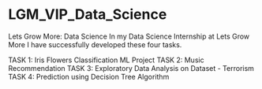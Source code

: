 # LGM_VIP_Data_Science
Lets Grow More: Data Science
In my Data Science Internship at Lets Grow More I have successfully developed these four tasks. 

TASK 1: Iris Flowers Classification ML Project 
TASK 2: Music Recommendation
TASK 3: Exploratory Data Analysis on Dataset - Terrorism
TASK 4: Prediction using Decision Tree  Algorithm
